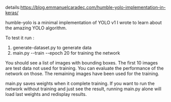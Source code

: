 details:https://blog.emmanuelcaradec.com/humble-yolo-implementation-in-keras/

humble-yolo is a minimal implementation of YOLO v1 I wrote to learn about the amazing YOLO algorithm.

To test it run :

1. generate-dataset.py to generate data
2. main.py --train --epoch 20 for training the network

You should see a list of images with bounding boxes. The first 10 images are test data not used for training. You can evaluate the performance of the network on those. The remaining images have been used for the training.

main.py saves weights when it complete training. If you want to run the network without training and just see the result, running main.py alone will load last weights and redisplay results.
